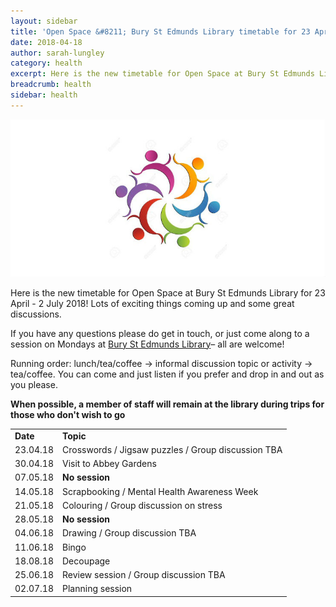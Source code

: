```yaml
---
layout: sidebar
title: 'Open Space &#8211; Bury St Edmunds Library timetable for 23 April - 2 July 2018'
date: 2018-04-18
author: sarah-lungley
category: health
excerpt: Here is the new timetable for Open Space at Bury St Edmunds Library for 23 April - 2 July 2018! Lots of exciting things coming up and some great discussions.
breadcrumb: health
sidebar: health
---
```


![Open Space logo](/images/featured/featured-open-space-logo.jpg)

Here is the new timetable for Open Space at Bury St Edmunds Library for 23 April - 2 July 2018! Lots of exciting things coming up and some great discussions.

If you have any questions please do get in touch, or just come along to a session on Mondays at [Bury St Edmunds Library](/libraries/bury-st-edmunds-library/)&#8211; all are welcome!

Running order: lunch/tea/coffee &rarr; informal discussion topic or activity &rarr; tea/coffee. You can come and just listen if you prefer and drop in and out as you please.

**When possible, a member of staff will remain at the library during trips for those who don't wish to go**

<table class="pure-table">
<tr>
<td>
<strong>Date</strong>
</td>

<td>
<strong>Topic</strong>
</td>
</tr>

<tr>
<td>
23.04.18
</td>

<td>
Crosswords / Jigsaw puzzles / Group discussion TBA
</td>
</tr>

<tr>
<td>
30.04.18
</td>

<td>
Visit to Abbey Gardens
</td>
</tr>

<tr>
<td>
07.05.18
</td>

<td>
<strong>No session</strong>
</td>
</tr>

<tr>
<td>
14.05.18
</td>

<td>
Scrapbooking / Mental Health Awareness Week
</td>
</tr>

<tr>
<td>
21.05.18
</td>

<td>
Colouring / Group discussion on stress
</td>
</tr>

<tr>
<td>
28.05.18
</td>

<td>
<strong>No session</strong>
</td>
</tr>

<tr>
<td>
04.06.18
</td>

<td>
Drawing / Group discussion TBA
</td>
</tr>

<tr>
<td>
11.06.18
</td>

<td>
Bingo
</td>
</tr>

<tr>
<td>
18.08.18
</td>

<td>
Decoupage
</td>
</tr>

<tr>
<td>
25.06.18
</td>

<td>
Review session / Group discussion TBA
</td>
</tr>

<tr>
<td>
02.07.18
</td>

<td>
Planning session
</td>
</tr>
</table>
